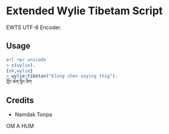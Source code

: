 Extended Wylie Tibetam Script
=============================

EWTS UTF-8 Encoder.

Usage
-----

```erlang
erl +pc unicode
> c(wylie).
{ok,wylie}
> wylie:tibetan("klong chen snying thig").
ཀློང་ཆེན་སྙིང་ཐིག
```

Credits
-------

* Namdak Tonpa

OM A HUM
